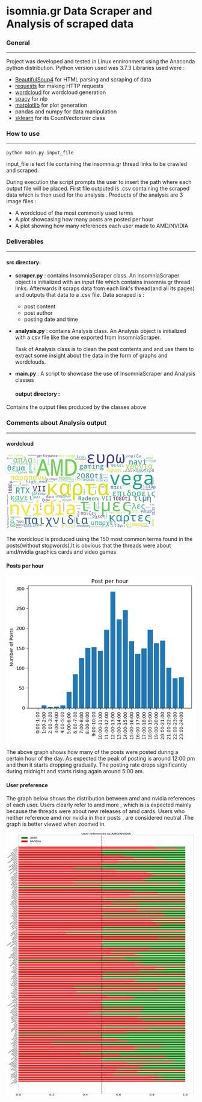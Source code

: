 #  isomnia.gr Data Scraper and Analysis of scraped data


### General

------

Project was developed and tested in Linux ennironment using the Anaconda python distribution.
Python version used was 3.7.3
Libraries used were : 

* [BeautifulSoup4](https://anaconda.org/anaconda/beautifulsoup4) for HTML parsing and  scraping of data
* [requests](https://anaconda.org/anaconda/requests) for making HTTP requests
* [wordcloud](https://github.com/amueller/word_cloud) for wordcloud generation
* [spacy](https://spacy.io/usage/) for nlp
* [matplotlib](https://matplotlib.org/) for plot generation
* pandas and numpy for data manipulation
* [sklearn](https://scikit-learn.org/stable/index.html) for its CountVectorizer class



### How to use

------

```
python main.py input_file
```

input_file is text file containing the insomnia.gr thread links to be crawled and scraped.

During execution the script prompts the user to insert the path where each output file will be placed. First file outputed is .csv containing the scraped data  which is then used for the analysis . Products of the analysis are 3 image files :

* A wordcloud of the most commonly used terms 
* A plot showcasing how many posts are posted per hour 
* A plot showing how many references each user made to AMD/NVIDIA



 ### Deliverables

------

#### src directory:

- **scraper.py** : contains InsomniaScraper class. An InsomniaScraper object is initialized with an input file which contains insomnia.gr thread links. Afterwards it scraps data from each link's thread(and all its pages) and outputs that data to a .csv file. Data scraped is :

  - post content
  - post author
  - posting date and time

- **analysis.py** : contains Analysis class. An Analysis object is initialized with  a csv file like the one exported from InsomniaScraper.

  Task of Analysis class is to clean the post contents and and use them to extract some insight about the data in the form of graphs and wordclouds.

* **main.py** : A script to showcase the use of InsomniaScraper and Analysis classes

  

   #### output directory :

Contains the output files produced by the classes above



### Comments about Analysis output

---

#### wordcloud

![](https://github.com/vbaira/insomnia.gr-scraper/blob/master/output/wordcloud.png)

The wordcloud is produced using the 150 most common terms found in the posts(without stopwords).It is obvious that the threads were about amd/nvidia graphics cards and video games



#### Posts per hour

<img src="https://github.com/vbaira/insomnia.gr-scraper/blob/master/output/post_hours.png">

The above graph shows how many of the posts were posted during a certain hour of the day. As expected the peak of posting is around 12:00 pm and then it starts dropping gradually. The posting rate drops significantly during midnight and starts rising again around 5:00 am.



#### User preference

The graph below shows the distribution between  amd and nvidia references of each user. Users clearly refer to amd more , which is is expected mainly because the threads were about new releases of amd cards. Users who neither reference amd nor nvidia in their posts , are considered neutral .The graph is better viewed when zoomed in.

<img src="https://github.com/vbaira/insomnia.gr-scraper/blob/master/output/user_preference.png" width="500" height="700" />

